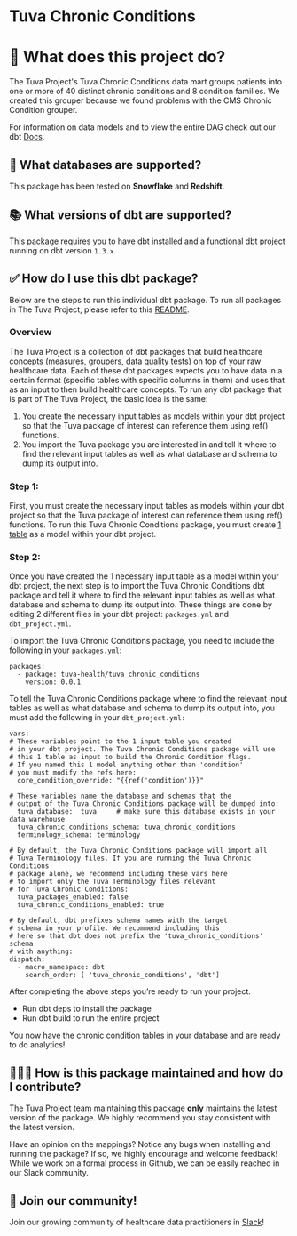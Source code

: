 # Tuva Chronic Conditions

# 🧰 What does this project do?

The Tuva Project's Tuva Chronic Conditions data mart groups patients into one or more of 40 distinct chronic conditions and 8 condition families.  We created this grouper because we found problems with the CMS Chronic Condition grouper.

For information on data models and to view the entire DAG check out our dbt [Docs](https://tuva-health.github.io/tuva_chronic_conditions/#!/overview).

## 🔌 What databases are supported?

This package has been tested on **Snowflake** and **Redshift**.

## 📚 What versions of dbt are supported?

This package requires you to have dbt installed and a functional dbt project running on dbt version `1.3.x`.

## ✅ How do I use this dbt package?

Below are the steps to run this individual dbt package.  To run all packages in The Tuva Project, please refer to this [README](https://github.com/tuva-health/the_tuva_project#readme).

### Overview

The Tuva Project is a collection of dbt packages that build healthcare concepts (measures, groupers, data quality tests) on top of your raw healthcare data. Each of these dbt packages expects you to have data in a certain format (specific tables with specific columns in them) and uses that as an input to then build healthcare concepts. To run any dbt package that is part of The Tuva Project, the basic idea is the same:

1. You create the necessary input tables as models within your dbt project so that the Tuva package of interest can reference them using ref() functions.
2. You import the Tuva package you are interested in and tell it where to find the relevant input tables as well as what database and schema to dump its output into.

### **Step 1:**

First, you must create the necessary input tables as models within your dbt project so that the Tuva package of interest can reference them using ref() functions. To run this Tuva Chronic Conditions package, you must create [1 table](https://tuva-health.github.io/tuva_chronic_conditions/#!/model/model.tuva_chronic_conditions_input.condition) as a model within your dbt project.

### **Step 2:**

Once you have created the 1 necessary input table as a model within your dbt project, the next step is to import the Tuva Chronic Conditions dbt package and tell it where to find the relevant input tables as well as what database and schema to dump its output into. These things are done by editing 2 different files in your dbt project: `packages.yml` and `dbt_project.yml`.

To import the Tuva Chronic Conditions package, you need to include the following in your `packages.yml`:

```
packages:
  - package: tuva-health/tuva_chronic_conditions
    version: 0.0.1

```

To tell the Tuva Chronic Conditions package where to find the relevant input tables as well as what database and schema to dump its output into, you must add the following in your `dbt_project.yml:`

```
vars:
# These variables point to the 1 input table you created
# in your dbt project. The Tuva Chronic Conditions package will use
# this 1 table as input to build the Chronic Condition flags.
# If you named this 1 model anything other than 'condition'
# you must modify the refs here:
  core_condition_override: "{{ref('condition')}}"

# These variables name the database and schemas that the
# output of the Tuva Chronic Conditions package will be dumped into:
  tuva_database:  tuva     # make sure this database exists in your data warehouse
  tuva_chronic_conditions_schema: tuva_chronic_conditions
  terminology_schema: terminology

# By default, the Tuva Chronic Conditions package will import all
# Tuva Terminology files. If you are running the Tuva Chronic Conditions
# package alone, we recommend including these vars here
# to import only the Tuva Terminology files relevant
# for Tuva Chronic Conditions:
  tuva_packages_enabled: false
  tuva_chronic_conditions_enabled: true

# By default, dbt prefixes schema names with the target
# schema in your profile. We recommend including this
# here so that dbt does not prefix the 'tuva_chronic_conditions' schema
# with anything:
dispatch:
  - macro_namespace: dbt
    search_order: [ 'tuva_chronic_conditions', 'dbt']

```

After completing the above steps you’re ready to run your project.

- Run dbt deps to install the package
- Run dbt build to run the entire project

You now have the chronic condition tables in your database and are ready to do analytics!

## 🙋🏻‍♀️ **How is this package maintained and how do I contribute?**

The Tuva Project team maintaining this package **only** maintains the latest version of the package. We highly recommend you stay consistent with the latest version.

Have an opinion on the mappings? Notice any bugs when installing and running the package? If so, we highly encourage and welcome feedback! While we work on a formal process in Github, we can be easily reached in our Slack community.

## 🤝 Join our community!

Join our growing community of healthcare data practitioners in [Slack](https://join.slack.com/t/thetuvaproject/shared_invite/zt-16iz61187-G522Mc2WGA2mHF57e0il0Q)!
